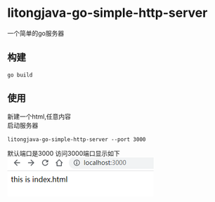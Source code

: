 # litongjava-go-simple-http-server

一个简单的go服务器
## 构建
```shell
go build
```
## 使用

新建一个html,任意内容  
启动服务器

```shell
litongjava-go-simple-http-server --port 3000
```

默认端口是3000
访问3000端口显示如下  
![img.png](img.png)

